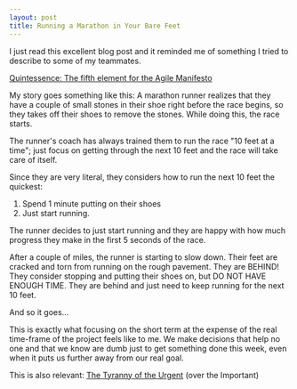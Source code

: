 ```yaml
---
layout: post
title: Running a Marathon in Your Bare Feet
---
```


I just read this excellent blog post and it reminded me of something I tried to describe to some of my teammates.

[Quintessence: The fifth element for the Agile Manifesto](https://sites.google.com/site/unclebobconsultingllc/quintessence-the-fifth-element-for-the-agile-manifesto)

My story goes something like this:
A marathon runner realizes that they have a couple of small stones in their shoe right before the race begins, so they takes off their shoes to remove the stones. While doing this, the race starts.

The runner's coach has always trained them to run the race "10 feet at a time";
just focus on getting through the next 10 feet and the race will take
care of itself.

Since they are very literal, they considers how to run the next 10 feet the quickest: 
1) Spend 1 minute putting on their shoes 
2) Just start running. 

The runner decides to just start running and they are happy with how much progress they make in the first 5 seconds of the race.

After a couple of miles, the runner is starting to slow down. Their feet are cracked and torn from running on the rough pavement. They are BEHIND!
They consider stopping and putting their shoes on, but DO NOT HAVE ENOUGH TIME. They are behind and just need to keep running for the next 10 feet.

And so it goes...

This is exactly what focusing on the short term at the expense of the real time-frame of the project feels like to me. We make decisions that help no one and that we know are dumb just to get something done
this week, even when it puts us further away from our real goal.

This is also relevant: [The Tyranny of the Urgent](http://www.ascentadvising.com/?p=82) (over the Important)